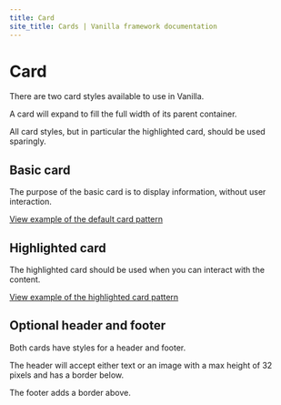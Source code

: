 ```yaml
---
title: Card
site_title: Cards | Vanilla framework documentation
---
```


# Card

There are two card styles available to use in Vanilla.

A card will expand to fill the full width of its parent container.

All card styles, but in particular the highlighted card, should be used sparingly.

## Basic card

The purpose of the basic card is to display information, without user interaction.

<a href="https://vanilla-framework.github.io/vanilla-framework/examples/patterns/card/card/"
    class="js-example">
    View example of the default card pattern
</a>


## Highlighted card

The highlighted card should be used when you can interact with the content.

<a href="https://vanilla-framework.github.io/vanilla-framework/examples/patterns/card/highlighted/"
    class="js-example">
    View example of the highlighted card pattern
</a>

## Optional header and footer

Both cards have styles for a header and footer.

The header will accept either text or an image with a max height of 32 pixels and has a border below.

The footer adds a border above.

